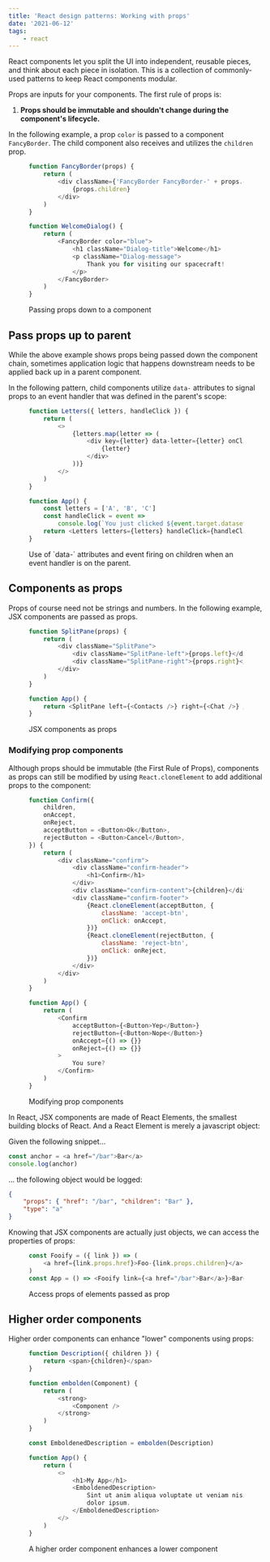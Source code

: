 ```yaml
---
title: 'React design patterns: Working with props'
date: '2021-06-12'
tags:
    - react
---
```


React components let you split the UI into independent, reusable pieces, and think about each piece in isolation. This is a collection of commonly-used patterns to keep React components modular. <!-- more:Show me the patterns -->

Props are inputs for your components. The first rule of props is:

1. **Props should be immutable and shouldn't change during the component's lifecycle.**

In the following example, a prop `color` is passed to a component `FancyBorder`. The child component also receives and utilizes the `children` prop.

<figure>

```js
function FancyBorder(props) {
    return (
        <div className={'FancyBorder FancyBorder-' + props.color}>
            {props.children}
        </div>
    )
}

function WelcomeDialog() {
    return (
        <FancyBorder color="blue">
            <h1 className="Dialog-title">Welcome</h1>
            <p className="Dialog-message">
                Thank you for visiting our spacecraft!
            </p>
        </FancyBorder>
    )
}
```

<figcaption>Passing props down to a component</figcaption>
</figure>

## Pass props up to parent

While the above example shows props being passed down the component chain, sometimes application logic that happens downstream needs to be applied back up in a parent component.

In the following pattern, child components utilize `data-` attributes to signal props to an event handler that was defined in the parent's scope:

<figure>

```js
function Letters({ letters, handleClick }) {
    return (
        <>
            {letters.map(letter => (
                <div key={letter} data-letter={letter} onClick={handleClick}>
                    {letter}
                </div>
            ))}
        </>
    )
}

function App() {
    const letters = ['A', 'B', 'C']
    const handleClick = event =>
        console.log(`You just clicked ${event.target.dataset.letter}`)
    return <Letters letters={letters} handleClick={handleClick} />
}
```

<figcaption>Use of `data-` attributes and event firing on children when an event handler is on the parent.</figcaption>
</figure>

## Components as props

Props of course need not be strings and numbers. In the following example, JSX components are passed as props.

<figure>

```js
function SplitPane(props) {
    return (
        <div className="SplitPane">
            <div className="SplitPane-left">{props.left}</div>
            <div className="SplitPane-right">{props.right}</div>
        </div>
    )
}

function App() {
    return <SplitPane left={<Contacts />} right={<Chat />} />
}
```

<figcaption>JSX components as props</figcaption>
</figure>

### Modifying prop components

Although props should be immutable (the First Rule of Props), components as props can still be modified by using `React.cloneElement` to add additional props to the component:

<figure>

```js
function Confirm({
    children,
    onAccept,
    onReject,
    acceptButton = <Button>Ok</Button>,
    rejectButton = <Button>Cancel</Button>,
}) {
    return (
        <div className="confirm">
            <div className="confirm-header">
                <h1>Confirm</h1>
            </div>
            <div className="confirm-content">{children}</div>
            <div className="confirm-footer">
                {React.cloneElement(acceptButton, {
                    className: 'accept-btn',
                    onClick: onAccept,
                })}
                {React.cloneElement(rejectButton, {
                    className: 'reject-btn',
                    onClick: onReject,
                })}
            </div>
        </div>
    )
}

function App() {
    return (
        <Confirm
            acceptButton={<Button>Yep</Button>}
            rejectButton={<Button>Nope</Button>}
            onAccept={() => {}}
            onReject={() => {}}
        >
            You sure?
        </Confirm>
    )
}
```

<figcaption>Modifying prop components</figcaption>
</figure>

In React, JSX components are made of React Elements, the smallest building blocks of React. And a React Element is merely a javascript object:

Given the following snippet...

```js
const anchor = <a href="/bar">Bar</a>
console.log(anchor)
```

... the following object would be logged:

```json
{
    "props": { "href": "/bar", "children": "Bar" },
    "type": "a"
}
```

Knowing that JSX components are actually just objects, we can access the properties of props:

<figure>

```js
const Fooify = ({ link }) => (
    <a href={link.props.href}>Foo-{link.props.children}</a>
)
const App = () => <Fooify link={<a href="/bar">Bar</a>}>Bar</Fooify>
```

<figcaption>Access props of elements passed as prop</figcaption>
</figure>

## Higher order components

Higher order components can enhance "lower" components using props:

<figure>

```js
function Description({ children }) {
    return <span>{children}</span>
}

function embolden(Component) {
    return (
        <strong>
            <Component />
        </strong>
    )
}

const EmboldenedDescription = embolden(Description)

function App() {
    return (
        <>
            <h1>My App</h1>
            <EmboldenedDescription>
                Sint ut anim aliqua voluptate ut veniam nisi laboris proident
                dolor ipsum.
            </EmboldenedDescription>
        </>
    )
}
```

<figcaption>A higher order component enhances a lower component</figcaption>
</figure>
